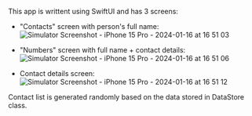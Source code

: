 This app is writtent using SwiftUI and has 3 screens: 
- "Contacts" screen with person's full name:
  ![Simulator Screenshot - iPhone 15 Pro - 2024-01-16 at 16 51 03](https://github.com/Leralubiteklery/ContactListAppSwiftUI/assets/58272000/393b87d1-ec25-429b-9a0b-ca3a6c28606a)

- "Numbers" screen with full name + contact details:
![Simulator Screenshot - iPhone 15 Pro - 2024-01-16 at 16 51 06](https://github.com/Leralubiteklery/ContactListAppSwiftUI/assets/58272000/11cc2c3a-1b6f-4f82-9557-fef6205f91b5)

- Contact details screen:
![Simulator Screenshot - iPhone 15 Pro - 2024-01-16 at 16 51 12](https://github.com/Leralubiteklery/ContactListAppSwiftUI/assets/58272000/0a2c1d55-c947-429e-a262-e106ee0dbf46)

Contact list is generated randomly based on the data stored in DataStore class.

